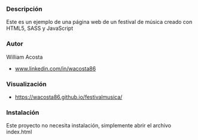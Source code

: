 ### Descripción
Este es un ejemplo de una página web de un festival de música creado con HTML5, SASS y JavaScript

### Autor
William Acosta

* www.linkedin.com/in/wacosta86

### Visualización
- https://wacosta86.github.io/festivalmusica/

### Instalación
Este proyecto no necesita instalación, simplemente abrir el archivo index.html
